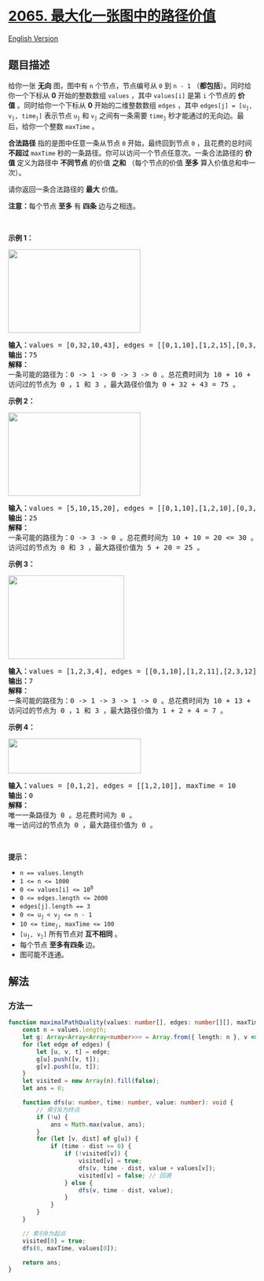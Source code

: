 # [2065. 最大化一张图中的路径价值](https://leetcode.cn/problems/maximum-path-quality-of-a-graph)

[English Version](/solution/2000-2099/2065.Maximum%20Path%20Quality%20of%20a%20Graph/README_EN.md)

## 题目描述

<!-- 这里写题目描述 -->

<p>给你一张 <strong>无向</strong>&nbsp;图，图中有 <code>n</code>&nbsp;个节点，节点编号从 <code>0</code>&nbsp;到 <code>n - 1</code>&nbsp;（<strong>都包括</strong>）。同时给你一个下标从 <strong>0</strong>&nbsp;开始的整数数组&nbsp;<code>values</code>&nbsp;，其中&nbsp;<code>values[i]</code>&nbsp;是第 <code>i</code>&nbsp;个节点的 <strong>价值</strong>&nbsp;。同时给你一个下标从 <strong>0</strong>&nbsp;开始的二维整数数组&nbsp;<code>edges</code>&nbsp;，其中&nbsp;<code>edges[j] = [u<sub>j</sub>, v<sub>j</sub>, time<sub>j</sub>]</code>&nbsp;表示节点&nbsp;<code>u<sub>j</sub></code> 和&nbsp;<code>v<sub>j</sub></code>&nbsp;之间有一条需要&nbsp;<code>time<sub>j</sub></code>&nbsp;秒才能通过的无向边。最后，给你一个整数&nbsp;<code>maxTime</code>&nbsp;。</p>

<p><strong>合法路径</strong>&nbsp;指的是图中任意一条从节点&nbsp;<code>0</code>&nbsp;开始，最终回到节点 <code>0</code>&nbsp;，且花费的总时间 <strong>不超过</strong>&nbsp;<code>maxTime</code> 秒的一条路径。你可以访问一个节点任意次。一条合法路径的 <b>价值</b>&nbsp;定义为路径中 <strong>不同节点</strong>&nbsp;的价值 <strong>之和</strong>&nbsp;（每个节点的价值 <strong>至多</strong>&nbsp;算入价值总和中一次）。</p>

<p>请你返回一条合法路径的 <strong>最大</strong>&nbsp;价值。</p>

<p><strong>注意：</strong>每个节点 <strong>至多</strong>&nbsp;有 <strong>四条</strong>&nbsp;边与之相连。</p>

<p>&nbsp;</p>

<p><strong>示例 1：</strong></p>

<p><img alt="" src="https://fastly.jsdelivr.net/gh/doocs/leetcode@main/solution/2000-2099/2065.Maximum%20Path%20Quality%20of%20a%20Graph/images/ex1drawio.png" style="width: 269px; height: 170px;" /></p>

<pre>
<b>输入：</b>values = [0,32,10,43], edges = [[0,1,10],[1,2,15],[0,3,10]], maxTime = 49
<b>输出：</b>75
<strong>解释：</strong>
一条可能的路径为：0 -&gt; 1 -&gt; 0 -&gt; 3 -&gt; 0 。总花费时间为 10 + 10 + 10 + 10 = 40 &lt;= 49 。
访问过的节点为 0 ，1 和 3 ，最大路径价值为 0 + 32 + 43 = 75 。
</pre>

<p><strong>示例 2：</strong></p>

<p><img alt="" src="https://fastly.jsdelivr.net/gh/doocs/leetcode@main/solution/2000-2099/2065.Maximum%20Path%20Quality%20of%20a%20Graph/images/ex2drawio.png" style="width: 269px; height: 170px;" /></p>

<pre>
<b>输入：</b>values = [5,10,15,20], edges = [[0,1,10],[1,2,10],[0,3,10]], maxTime = 30
<b>输出：</b>25
<strong>解释：</strong>
一条可能的路径为：0 -&gt; 3 -&gt; 0 。总花费时间为 10 + 10 = 20 &lt;= 30 。
访问过的节点为 0 和 3 ，最大路径价值为 5 + 20 = 25 。
</pre>

<p><strong>示例 3：</strong></p>

<p><img alt="" src="https://fastly.jsdelivr.net/gh/doocs/leetcode@main/solution/2000-2099/2065.Maximum%20Path%20Quality%20of%20a%20Graph/images/ex31drawio.png" style="width: 236px; height: 170px;" /></p>

<pre>
<b>输入：</b>values = [1,2,3,4], edges = [[0,1,10],[1,2,11],[2,3,12],[1,3,13]], maxTime = 50
<b>输出：</b>7
<strong>解释：</strong>
一条可能的路径为：0 -&gt; 1 -&gt; 3 -&gt; 1 -&gt; 0 。总花费时间为 10 + 13 + 13 + 10 = 46 &lt;= 50 。
访问过的节点为 0 ，1 和 3 ，最大路径价值为 1 + 2 + 4 = 7 。</pre>

<p><strong>示例 4：</strong></p>

<p><strong><img alt="" src="https://fastly.jsdelivr.net/gh/doocs/leetcode@main/solution/2000-2099/2065.Maximum%20Path%20Quality%20of%20a%20Graph/images/ex4drawio.png" style="width: 270px; height: 71px;" /></strong></p>

<pre>
<b>输入：</b>values = [0,1,2], edges = [[1,2,10]], maxTime = 10
<b>输出：</b>0
<b>解释：</b>
唯一一条路径为 0 。总花费时间为 0 。
唯一访问过的节点为 0 ，最大路径价值为 0 。
</pre>

<p>&nbsp;</p>

<p><strong>提示：</strong></p>

<ul>
	<li><code>n == values.length</code></li>
	<li><code>1 &lt;= n &lt;= 1000</code></li>
	<li><code>0 &lt;= values[i] &lt;= 10<sup>8</sup></code></li>
	<li><code>0 &lt;= edges.length &lt;= 2000</code></li>
	<li><code>edges[j].length == 3 </code></li>
	<li><code>0 &lt;= u<sub>j </sub>&lt; v<sub>j</sub> &lt;= n - 1</code></li>
	<li><code>10 &lt;= time<sub>j</sub>, maxTime &lt;= 100</code></li>
	<li><code>[u<sub>j</sub>, v<sub>j</sub>]</code>&nbsp;所有节点对 <strong>互不相同</strong>&nbsp;。</li>
	<li>每个节点 <strong>至多有四条&nbsp;</strong>边。</li>
	<li>图可能不连通。</li>
</ul>

## 解法

### 方法一

<!-- tabs:start -->

```ts
function maximalPathQuality(values: number[], edges: number[][], maxTime: number): number {
    const n = values.length;
    let g: Array<Array<Array<number>>> = Array.from({ length: n }, v => new Array());
    for (let edge of edges) {
        let [u, v, t] = edge;
        g[u].push([v, t]);
        g[v].push([u, t]);
    }
    let visited = new Array(n).fill(false);
    let ans = 0;

    function dfs(u: number, time: number, value: number): void {
        // 索引0为终点
        if (!u) {
            ans = Math.max(value, ans);
        }
        for (let [v, dist] of g[u]) {
            if (time - dist >= 0) {
                if (!visited[v]) {
                    visited[v] = true;
                    dfs(v, time - dist, value + values[v]);
                    visited[v] = false; // 回溯
                } else {
                    dfs(v, time - dist, value);
                }
            }
        }
    }

    // 索引0为起点
    visited[0] = true;
    dfs(0, maxTime, values[0]);

    return ans;
}
```

<!-- tabs:end -->

<!-- end -->

